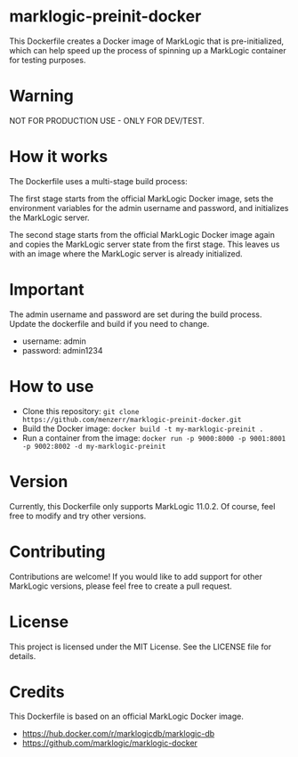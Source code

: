# marklogic-preinit-docker
This Dockerfile creates a Docker image of MarkLogic that is pre-initialized, which can help speed up the process of spinning up a MarkLogic container for testing purposes.

# Warning
NOT FOR PRODUCTION USE - ONLY FOR DEV/TEST. 

# How it works
The Dockerfile uses a multi-stage build process:

The first stage starts from the official MarkLogic Docker image, sets the environment variables for the admin username and password, and initializes the MarkLogic server.

The second stage starts from the official MarkLogic Docker image again and copies the MarkLogic server state from the first stage. This leaves us with an image where the MarkLogic server is already initialized.

# Important
The admin username and password are set during the build process. Update the dockerfile and build if you need to change.
- username: admin
- password: admin1234

# How to use
- Clone this repository: `git clone https://github.com/menzerr/marklogic-preinit-docker.git`
- Build the Docker image: `docker build -t my-marklogic-preinit .`
- Run a container from the image: `docker run -p 9000:8000 -p 9001:8001 -p 9002:8002 -d my-marklogic-preinit`

# Version
Currently, this Dockerfile only supports MarkLogic 11.0.2. Of course, feel free to modify and try other versions.

# Contributing
Contributions are welcome! If you would like to add support for other MarkLogic versions, please feel free to create a pull request.

# License
This project is licensed under the MIT License. See the LICENSE file for details.

# Credits
This Dockerfile is based on an official MarkLogic Docker image.
- https://hub.docker.com/r/marklogicdb/marklogic-db
- https://github.com/marklogic/marklogic-docker




